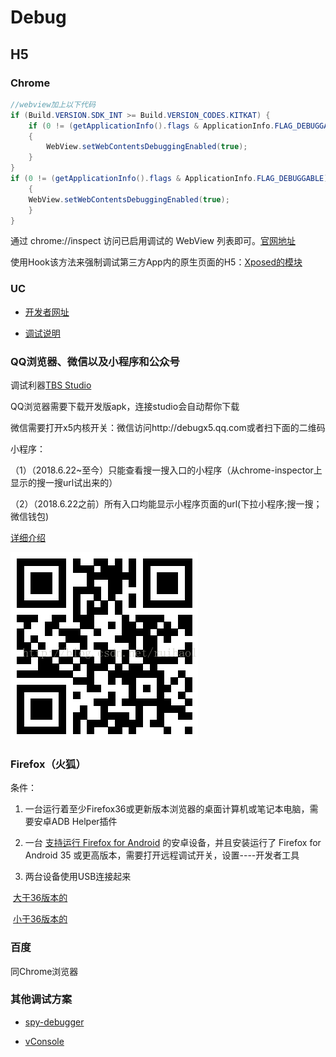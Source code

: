 # Debug

## H5

### Chrome

```java
//webview加上以下代码
if (Build.VERSION.SDK_INT >= Build.VERSION_CODES.KITKAT) {
    if (0 != (getApplicationInfo().flags & ApplicationInfo.FLAG_DEBUGGABLE))
    {
        WebView.setWebContentsDebuggingEnabled(true);
    }
}
if (0 != (getApplicationInfo().flags & ApplicationInfo.FLAG_DEBUGGABLE))
    { 
    WebView.setWebContentsDebuggingEnabled(true); 
    }
}
```

通过 chrome://inspect 访问已启用调试的 WebView 列表即可。[官网地址](https://developers.google.com/web/tools/chrome-devtools/remote-debugging/webviews?hl=zh-cn)

使用Hook该方法来强制调试第三方App内的原生页面的H5：[Xposed的模块](https://github.com/feix760/WebViewDebugHook)

### UC

+ [开发者网址](https://dev.ucweb.com/download/?spm=ucplus.11199946.home-card.1.53974692vNJMgU)

+ [调试说明](http://www.uc.cn/download/u4-developer_NEW.pdf)

### QQ浏览器、微信以及小程序和公众号

调试利器[TBS Studio](https://x5.tencent.com/tbs/guide/debug/download.html)

QQ浏览器需要下载开发版apk，连接studio会自动帮你下载

微信需要打开x5内核开关：微信访问http://debugx5.qq.com或者扫下面的二维码    

小程序：

（1）（2018.6.22~至今）只能查看搜一搜入口的小程序（从chrome-inspector上显示的搜一搜url试出来的）         

（2）（2018.6.22之前）所有入口均能显示小程序页面的url(下拉小程序;搜一搜；微信钱包)

[详细介绍](https://mp.weixin.qq.com/s/U0jFiRsVsChHb8K9995QKQ)

![img](images/android_debug_wechat.png)

### Firefox（火狐）

条件：

1. 一台运行着至少Firefox36或更新版本浏览器的桌面计算机或笔记本电脑，需要安卓ADB Helper插件

2. 一台 [支持运行 Firefox for Android](https://support.mozilla.org/en-US/kb/will-firefox-work-my-mobile-device) 的安卓设备，并且安装运行了 Firefox for Android 35 或更高版本，需要打开远程调试开关，设置----开发者工具

3. 两台设备使用USB连接起来

​       [大于36版本的](https://developer.mozilla.org/en-US/docs/Tools/Remote_Debugging/Debugging_Firefox_for_Android_with_WebIDE)

​       [小于36版本的](https://developer.mozilla.org/en-US/docs/Tools/Remote_Debugging/Firefox_for_Android)

### 百度

同Chrome浏览器

### 其他调试方案

+ [spy-debugger](https://github.com/wuchangming/spy-debugger)

+ [vConsole](https://github.com/Tencent/vConsole/blob/dev/README_CN.md)